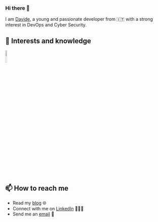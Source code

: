### Hi there 👋

<!--
**davideimola/davideimola** is a ✨ _special_ ✨ repository because its `README.md` (this file) appears on your GitHub profile.
-->

I am [Davide](https://dev.davideimola.com), a young and passionate developer from 🇮🇹 with a strong interest in DevOps and Cyber Security.

## 🤔 Interests and knowledge

<img width="10%" src="https://www.vectorlogo.zone/logos/kubernetes/kubernetes-ar21.svg" />

## 📫 How to reach me

- Read my [blog](https://dev.davideimola.com) 🌐
- Connect with me on [LinkedIn](https://www.linkedin.com/in/davideimola/) 👨🏻‍💻
- Send me an [email](mailto:davide.imola@icloud.com) 📧
